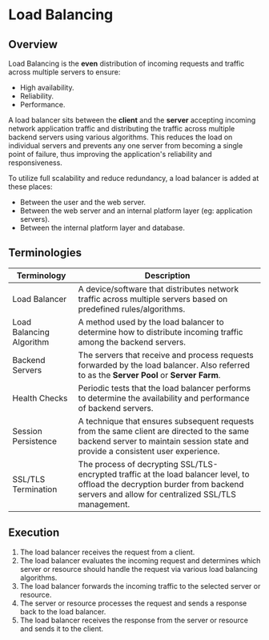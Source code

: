 # Load Balancing

## Overview
Load Balancing is the **even** distribution of incoming requests and traffic across multiple servers to ensure:
- High availability.
- Reliability.
- Performance.

A load balancer sits between the **client** and the **server** accepting incoming network application traffic and distributing the traffic across multiple backend servers using various algorithms.
This reduces the load on individual servers and prevents any one server from becoming a single point of failure,
thus improving the application's reliability and responsiveness.

To utilize full scalability and reduce redundancy, a load balancer is added at these places:
- Between the user and the web server.
- Between the web server and an internal platform layer (eg: application servers).
- Between the internal platform layer and database.

## Terminologies

| Terminology              | Description                                                                                                                                                                         |
|--------------------------|-------------------------------------------------------------------------------------------------------------------------------------------------------------------------------------|
| Load Balancer            | A device/software that distributes network traffic across multiple servers based on predefined rules/algorithms.                                                                    |
| Load Balancing Algorithm | A method used by the load balancer to determine how to distribute incoming traffic among the backend servers.                                                                       |
| Backend Servers          | The servers that receive and process requests forwarded by the load balancer. Also referred to as the **Server Pool** or **Server Farm**.                                           |
| Health Checks            | Periodic tests that the load balancer performs to determine the availability and performance of backend servers.                                                                    |
| Session Persistence      | A technique that ensures subsequent requests from the same client are directed to the same backend server to maintain session state and provide a consistent user experience.       |
| SSL/TLS Termination      | The process of decrypting SSL/TLS-encrypted traffic at the load balancer level, to offload the decryption burder from backend servers and allow for centralized SSL/TLS management. |

## Execution
1. The load balancer receives the request from a client.
2. The load balancer evaluates the incoming request and determines which server or resource should handle the request via various load balancing algorithms.
3. The load balancer forwards the incoming traffic to the selected server or resource.
4. The server or resource processes the request and sends a response back to the load balancer.
5. The load balancer receives the response from the server or resource and sends it to the client.
